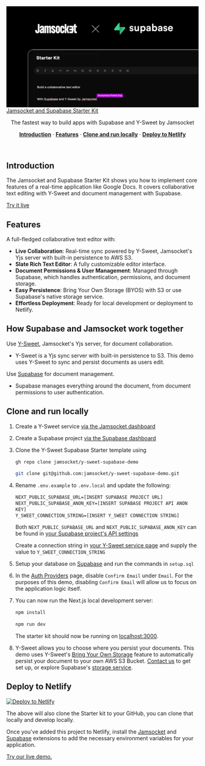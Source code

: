 <img src="/app/opengraph-image.png" alt="opengraph-image" style="display: block; margin: 0 auto;" />
<a href="https://y-sweet-supabase-demo.netlify.app"<h1 align="center">Jamsocket and Supabase Starter Kit</h1></a>

<p align="center">
 The fastest way to build apps with Supabase and Y-Sweet by Jamsocket
</p>

<p align="center">
<a href="#introduction"><strong>Introduction</strong></a> ·
  <a href="#features"><strong>Features</strong></a> ·
  <a href="#clone-and-run-locally"><strong>Clone and run locally</strong></a> ·
  <a href="#deploy-to-netlify"><strong>Deploy to Netlify</strong></a>
</p>
<br/>

## Introduction

The Jamsocket and Supabase Starter Kit shows you how to implement core features of a real-time application like Google Docs. It covers collaborative text editing with Y-Sweet and document management with Supabase.

[Try it live](https://y-sweet-supabase-demo.netlify.app)

## Features

A full-fledged collaborative text editor with:
- **Live Collaboration**: Real-time sync powered by Y-Sweet, Jamsocket's Yjs server with built-in persistence to AWS S3.
- **Slate Rich Text Editor**: A fully customizable editor interface.
- **Document Permissions & User Management**: Managed through Supabase, which handles authentication, permissions, and document storage.
- **Easy Persistence**: Bring Your Own Storage (BYOS) with S3 or use Supabase's native storage service.
- **Effortless Deployment**: Ready for local development or deployment to Netlify.

## How Supabase and Jamsocket work together

Use [Y-Sweet](https://jamsocket.com/y-sweet), Jamsocket's Yjs server, for document collaboration.

- Y-Sweet is a Yjs sync server with built-in persistence to S3. This demo uses Y-Sweet to sync and persist documents as users edit.

Use [Supabase](https://supabase.com/) for document management.

- Supabase manages everything around the document, from document permissions to user authentication.

## Clone and run locally

1. Create a Y-Sweet service [via the Jamsocket dashboard](https://app.jamsocket.com)

2. Create a Supabase project [via the Supabase dashboard](https://database.new)

3. Clone the Y-Sweet Supabase Starter template using

   ```bash
   gh repo clone jamsocket/y-sweet-supabase-demo
   ```

   ```bash
   git clone git@github.com:jamsocket/y-sweet-supabase-demo.git
   ```

4. Rename `.env.example` to `.env.local` and update the following:

   ```
   NEXT_PUBLIC_SUPABASE_URL=[INSERT SUPABASE PROJECT URL]
   NEXT_PUBLIC_SUPABASE_ANON_KEY=[INSERT SUPABASE PROJECT API ANON KEY]
   Y_SWEET_CONNECTION_STRING=[INSERT Y_SWEET CONNECTION STRING]
   ```

   Both `NEXT_PUBLIC_SUPABASE_URL` and `NEXT_PUBLIC_SUPABASE_ANON_KEY` can be found in [your Supabase project's API settings](https://app.supabase.com/project/_/settings/api)

   Create a connection string in [your Y-Sweet service page](https://app.jamsocket.com) and supply the value to `Y_SWEET_CONNECTION_STRING`

5. Setup your database on [Supabase](https://supabase.com/) and run the commands in `setup.sql`

6. In the [Auth Providers](https://supabase.com/dashboard/project/_/auth/providers) page, disable `Confirm Email` under `Email`. For the purposes of this demo, disabling `Confirm Email` will allow us to focus on the application logic itself.

7. You can now run the Next.js local development server:

   ```bash
   npm install
   ```

   ```bash
   npm run dev
   ```

   The starter kit should now be running on [localhost:3000](http://localhost:3000/).

8. Y-Sweet allows you to choose where you persist your documents. This demo uses Y-Sweet's [Bring Your Own Storage](https://app.jamsocket.com/) feature to automatically persist your document to your own AWS S3 Bucket. [Contact us](mailto:hi@jamsocket.com) to get set up, or explore Supabase's [storage service](https://supabase.com/docs/guides/storage).

## Deploy to Netlify

[![Deploy to Netlify](https://www.netlify.com/img/deploy/button.svg)](https://app.netlify.com/extension/start/deploy?repository=https://github.com/jamsocket/y-sweet-supabase-demo)

The above will also clone the Starter kit to your GitHub, you can clone that locally and develop locally.

Once you've added this project to Netlify, install the [Jamsocket](https://app.netlify.com/extensions/jamsocket) and [Supabase](https://app.netlify.com/extensions/supabase) extensions to add the necessary environment variables for your application.

[Try our live demo.](https://y-sweet-supabase-demo.netlify.app)
